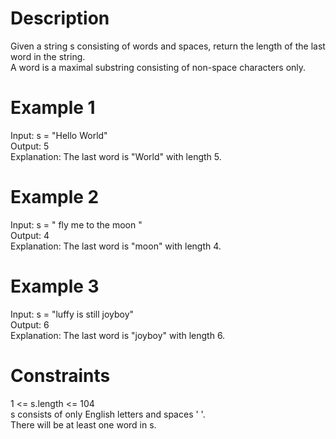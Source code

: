 # Description
Given a string s consisting of words and spaces, return the length of the last word in the string.
<br>
A word is a maximal substring consisting of non-space characters only.

# Example 1
Input: s = "Hello World"
<br>
Output: 5
<br>
Explanation: The last word is "World" with length 5.

# Example 2
Input: s = "   fly me   to   the moon  "
<br>
Output: 4
<br>
Explanation: The last word is "moon" with length 4.

# Example 3
Input: s = "luffy is still joyboy"
<br>
Output: 6
<br>
Explanation: The last word is "joyboy" with length 6.

# Constraints
1 <= s.length <= 104
<br>
s consists of only English letters and spaces ' '.
<br>
There will be at least one word in s.